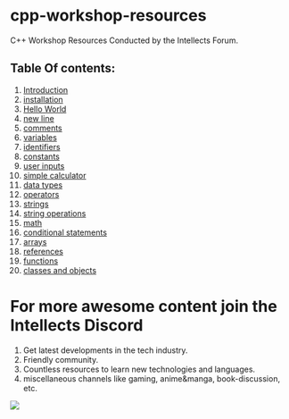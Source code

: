 # cpp-workshop-resources
C++ Workshop Resources Conducted by the Intellects Forum.

## Table Of contents:
1. [Introduction](/01-intro.md) 
2. [installation](/02-installation.md)
3. [Hello World](/03-hello_world.cpp)
4. [new line](/04-new_line.cpp)
5. [comments](/05-comments.cpp)
6. [variables](/06-variables.cpp)
7. [identifiers](/07-identifiers.cpp)
8. [constants](/08-constants.cpp)
9. [user inputs](/09-user_input.cpp)
10. [simple calculator](/10-simple_calc.cpp)
11. [data types](/11-Data_Types.md)
12. [operators](/12-operators.md)
13. [strings](/13-strings.cpp)
14. [string operations](/14-string_operations.cpp)
15. [math](/15-math.cpp)
16. [conditional statements](/16-conditional_statements.cpp)
17. [arrays](/17-arrays.cpp)
18. [references](/18-references.cpp)
19. [functions](/19-functions.cpp)
20. [classes and objects](/20-classes_and_objects.cpp)

# For more awesome content join the Intellects Discord
1. Get latest developments in the tech industry.
2. Friendly community.
3. Countless resources to learn new technologies and languages.
4. miscellaneous channels like gaming, anime&manga, book-discussion, etc.

<a href="https://discord.gg/8N2QjEc2K4"><img src="https://miro.medium.com/max/800/1*_AsB_hCguMYC-wEG2Bidmw.png"/></a>
